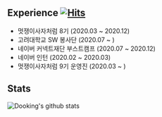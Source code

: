 ## Experience [![Hits](https://hits.seeyoufarm.com/api/count/incr/badge.svg?url=https%3A%2F%2Fgithub.com%2Fdooking&count_bg=%2379C83D&title_bg=%23555555&icon=icloud.svg&icon_color=%23E7E7E7&title=hits&edge_flat=false)](https://hits.seeyoufarm.com)
- 멋쟁이사자처럼 8기 (2020.03 ~ 2020.12)
- 고려대학교 SW 봉사단 (2020.07 ~ )
- 네이버 커넥트재단 부스트캠프 (2020.07 ~ 2020.12) 
- 네이버 인턴 (2020.02 ~ 2020.03)
- 멋쟁이사자처럼 9기 운영진 (2020.03 ~ )

## Stats
![Dooking's github stats](https://github-readme-stats.vercel.app/api?username=dooking&show_icons=true)
